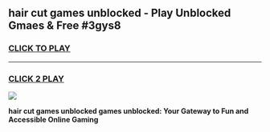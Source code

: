 
## hair cut games unblocked - Play Unblocked Gmaes & Free #3gys8
<h3>
<a href="https://news.freeplayer.one?title=hair_cut_games_unblocked&ref=24F">CLICK TO PLAY</a></h3>
<hr>

<h3>
<a href="https://news.freeplayer.one?title=hair_cut_games_unblocked&ref=24F">CLICK 2 PLAY</a>
  
</h3>

<a href="https://news.freeplayer.one?title=hair_cut_games_unblocked&ref=24F/"><img src="https://clearcache.store/games.png"></a>


**hair cut games unblocked games unblocked: Your Gateway to Fun and Accessible Online Gaming**

